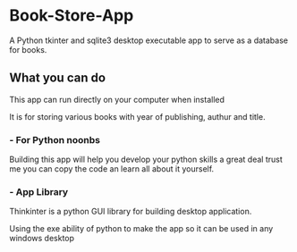 # Book-Store-App
A Python tkinter and sqlite3 desktop executable app to serve as a database for books. 

## What you can do 
This app can run directly on your computer when installed

It is for storing various books with year of publishing, authur and title.

### - For Python noonbs 
Building this app will help you develop your python skills a great deal trust me 
you can copy the code an learn all about it yourself.

### - App Library 
Thinkinter is a python GUI library for building desktop application.

Using the exe ability of python to make the app so it can be used in any windows desktop 
